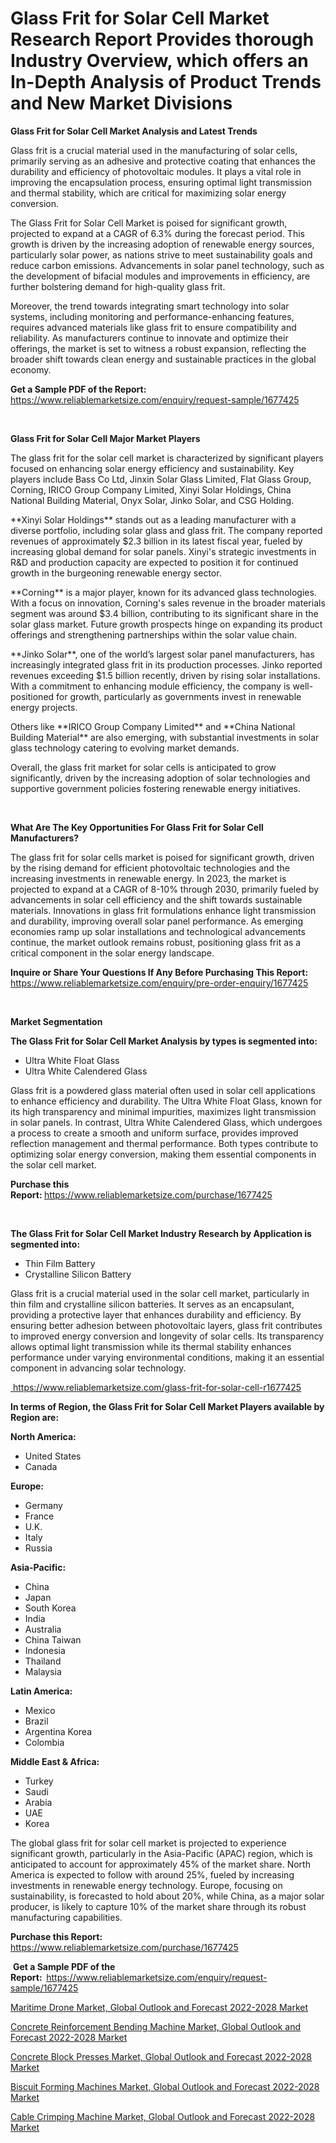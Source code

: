 <p><h1>Glass Frit for Solar Cell Market Research Report Provides thorough Industry Overview, which offers an In-Depth Analysis of Product Trends and New Market Divisions</h1></p><p><strong>Glass Frit for Solar Cell Market Analysis and Latest Trends</strong></p>
<p><p>Glass frit is a crucial material used in the manufacturing of solar cells, primarily serving as an adhesive and protective coating that enhances the durability and efficiency of photovoltaic modules. It plays a vital role in improving the encapsulation process, ensuring optimal light transmission and thermal stability, which are critical for maximizing solar energy conversion.</p><p>The Glass Frit for Solar Cell Market is poised for significant growth, projected to expand at a CAGR of 6.3% during the forecast period. This growth is driven by the increasing adoption of renewable energy sources, particularly solar power, as nations strive to meet sustainability goals and reduce carbon emissions. Advancements in solar panel technology, such as the development of bifacial modules and improvements in efficiency, are further bolstering demand for high-quality glass frit.</p><p>Moreover, the trend towards integrating smart technology into solar systems, including monitoring and performance-enhancing features, requires advanced materials like glass frit to ensure compatibility and reliability. As manufacturers continue to innovate and optimize their offerings, the market is set to witness a robust expansion, reflecting the broader shift towards clean energy and sustainable practices in the global economy.</p></p>
<p><strong>Get a Sample PDF of the Report:&nbsp;</strong> <a href="https://www.reliablemarketsize.com/enquiry/request-sample/1677425?utm_campaign=1497&utm_medium=2&utm_source=Github&utm_content=ia&utm_term=14102024&utm_id=glass-frit-for-solar-cell">https://www.reliablemarketsize.com/enquiry/request-sample/1677425</a></p>
<p>&nbsp;</p>
<p><strong>Glass Frit for Solar Cell Major Market Players</strong></p>
<p><p>The glass frit for the solar cell market is characterized by significant players focused on enhancing solar energy efficiency and sustainability. Key players include Bass Co Ltd, Jinxin Solar Glass Limited, Flat Glass Group, Corning, IRICO Group Company Limited, Xinyi Solar Holdings, China National Building Material, Onyx Solar, Jinko Solar, and CSG Holding.</p><p>**Xinyi Solar Holdings** stands out as a leading manufacturer with a diverse portfolio, including solar glass and glass frit. The company reported revenues of approximately $2.3 billion in its latest fiscal year, fueled by increasing global demand for solar panels. Xinyi's strategic investments in R&D and production capacity are expected to position it for continued growth in the burgeoning renewable energy sector.</p><p>**Corning** is a major player, known for its advanced glass technologies. With a focus on innovation, Corning's sales revenue in the broader materials segment was around $3.4 billion, contributing to its significant share in the solar glass market. Future growth prospects hinge on expanding its product offerings and strengthening partnerships within the solar value chain.</p><p>**Jinko Solar**, one of the world’s largest solar panel manufacturers, has increasingly integrated glass frit in its production processes. Jinko reported revenues exceeding $1.5 billion recently, driven by rising solar installations. With a commitment to enhancing module efficiency, the company is well-positioned for growth, particularly as governments invest in renewable energy projects.</p><p>Others like **IRICO Group Company Limited** and **China National Building Material** are also emerging, with substantial investments in solar glass technology catering to evolving market demands. </p><p>Overall, the glass frit market for solar cells is anticipated to grow significantly, driven by the increasing adoption of solar technologies and supportive government policies fostering renewable energy initiatives.</p></p>
<p>&nbsp;</p>
<p><strong>What Are The Key Opportunities For Glass Frit for Solar Cell Manufacturers?</strong></p>
<p><p>The glass frit for solar cells market is poised for significant growth, driven by the rising demand for efficient photovoltaic technologies and the increasing investments in renewable energy. In 2023, the market is projected to expand at a CAGR of 8-10% through 2030, primarily fueled by advancements in solar cell efficiency and the shift towards sustainable materials. Innovations in glass frit formulations enhance light transmission and durability, improving overall solar panel performance. As emerging economies ramp up solar installations and technological advancements continue, the market outlook remains robust, positioning glass frit as a critical component in the solar energy landscape.</p></p>
<p><strong>Inquire or Share Your Questions If Any Before Purchasing This Report:</strong> <a href="https://www.reliablemarketsize.com/enquiry/pre-order-enquiry/1677425?utm_campaign=1497&utm_medium=2&utm_source=Github&utm_content=ia&utm_term=14102024&utm_id=glass-frit-for-solar-cell">https://www.reliablemarketsize.com/enquiry/pre-order-enquiry/1677425</a></p>
<p>&nbsp;</p>
<p><strong>Market Segmentation</strong></p>
<p><strong>The Glass Frit for Solar Cell Market Analysis by types is segmented into:</strong></p>
<p><ul><li>Ultra White Float Glass</li><li>Ultra White Calendered Glass</li></ul></p>
<p><p>Glass frit is a powdered glass material often used in solar cell applications to enhance efficiency and durability. The Ultra White Float Glass, known for its high transparency and minimal impurities, maximizes light transmission in solar panels. In contrast, Ultra White Calendered Glass, which undergoes a process to create a smooth and uniform surface, provides improved reflection management and thermal performance. Both types contribute to optimizing solar energy conversion, making them essential components in the solar cell market.</p></p>
<p><strong>Purchase this Report:&nbsp;</strong><a href="https://www.reliablemarketsize.com/purchase/1677425?utm_campaign=1497&utm_medium=2&utm_source=Github&utm_content=ia&utm_term=14102024&utm_id=glass-frit-for-solar-cell">https://www.reliablemarketsize.com/purchase/1677425</a></p>
<p>&nbsp;</p>
<p><strong>The Glass Frit for Solar Cell Market Industry Research by Application is segmented into:</strong></p>
<p><ul><li>Thin Film Battery</li><li>Crystalline Silicon Battery</li></ul></p>
<p><p>Glass frit is a crucial material used in the solar cell market, particularly in thin film and crystalline silicon batteries. It serves as an encapsulant, providing a protective layer that enhances durability and efficiency. By ensuring better adhesion between photovoltaic layers, glass frit contributes to improved energy conversion and longevity of solar cells. Its transparency allows optimal light transmission while its thermal stability enhances performance under varying environmental conditions, making it an essential component in advancing solar technology.</p></p>
<p><a href="https://www.reliablemarketsize.com/glass-frit-for-solar-cell-r1677425?utm_campaign=1497&utm_medium=2&utm_source=Github&utm_content=ia&utm_term=14102024&utm_id=glass-frit-for-solar-cell">&nbsp;https://www.reliablemarketsize.com/glass-frit-for-solar-cell-r1677425</a></p>
<p><strong>In terms of Region, the Glass Frit for Solar Cell Market Players available by Region are:</strong></p>
<p>
    <p> <strong> North America: </strong>
        <ul>
            <li>United States</li>
            <li>Canada</li>
        </ul>
        </p> 
    <p> <strong> Europe: </strong>
        <ul>
            <li>Germany</li>
            <li>France</li>
            <li>U.K.</li>
            <li>Italy</li>
            <li>Russia</li>
        </ul>
        </p> 
    <p> <strong> Asia-Pacific: </strong>
        <ul>
            <li>China</li>
            <li>Japan</li>
            <li>South Korea</li>
            <li>India</li>
            <li>Australia</li>
            <li>China Taiwan</li>
            <li>Indonesia</li>
            <li>Thailand</li>
            <li>Malaysia</li>
        </ul>
        </p> 
    <p> <strong> Latin America: </strong>
        <ul>
            <li>Mexico</li>
            <li>Brazil</li>
            <li>Argentina Korea</li>
            <li>Colombia</li>
        </ul>
        </p> 
    <p> <strong> Middle East & Africa: </strong>
        <ul>
            <li>Turkey</li>
            <li>Saudi</li>
            <li>Arabia</li>
            <li>UAE</li>
            <li>Korea</li>
        </ul>
    </p>
    </p>
<p><p>The global glass frit for solar cell market is projected to experience significant growth, particularly in the Asia-Pacific (APAC) region, which is anticipated to account for approximately 45% of the market share. North America is expected to follow with around 25%, fueled by increasing investments in renewable energy technology. Europe, focusing on sustainability, is forecasted to hold about 20%, while China, as a major solar producer, is likely to capture 10% of the market share through its robust manufacturing capabilities.</p></p>
<p><strong>Purchase this Report: </strong><a href="https://www.reliablemarketsize.com/purchase/1677425?utm_campaign=1497&utm_medium=2&utm_source=Github&utm_content=ia&utm_term=14102024&utm_id=glass-frit-for-solar-cell">https://www.reliablemarketsize.com/purchase/1677425</a></p>
<p>&nbsp;<strong>Get a Sample PDF of the Report:&nbsp;&nbsp;</strong><a href="https://www.reliablemarketsize.com/enquiry/request-sample/1677425?utm_campaign=1497&utm_medium=2&utm_source=Github&utm_content=ia&utm_term=14102024&utm_id=glass-frit-for-solar-cell">https://www.reliablemarketsize.com/enquiry/request-sample/1677425</a></p>
<p><strong></strong></p>
<p><p><a href="https://www.linkedin.com/pulse/maritime-drone-market-global-outlook-forecast-2022-2028-current-tk1ef?utm_campaign=1497&utm_medium=2&utm_source=Github&utm_content=ia&utm_term=14102024&utm_id=glass-frit-for-solar-cell">Maritime Drone Market, Global Outlook and Forecast 2022-2028 Market</a></p><p><a href="https://www.linkedin.com/pulse/deep-dive-concrete-reinforcement-bending-machine-market-8uudf?utm_campaign=1497&utm_medium=2&utm_source=Github&utm_content=ia&utm_term=14102024&utm_id=glass-frit-for-solar-cell">Concrete Reinforcement Bending Machine Market, Global Outlook and Forecast 2022-2028 Market</a></p><p><a href="https://www.linkedin.com/pulse/concrete-block-presses-market-global-outlook-forecast-eka6f?utm_campaign=1497&utm_medium=2&utm_source=Github&utm_content=ia&utm_term=14102024&utm_id=glass-frit-for-solar-cell">Concrete Block Presses Market, Global Outlook and Forecast 2022-2028 Market</a></p><p><a href="https://www.linkedin.com/pulse/global-biscuit-forming-machines-market-outlook-forecast-u0iyf?utm_campaign=1497&utm_medium=2&utm_source=Github&utm_content=ia&utm_term=14102024&utm_id=glass-frit-for-solar-cell">Biscuit Forming Machines Market, Global Outlook and Forecast 2022-2028 Market</a></p><p><a href="https://www.linkedin.com/pulse/cable-crimping-machine-market-global-outlook-forecast-2022-2028-lfbwf?utm_campaign=1497&utm_medium=2&utm_source=Github&utm_content=ia&utm_term=14102024&utm_id=glass-frit-for-solar-cell">Cable Crimping Machine Market, Global Outlook and Forecast 2022-2028 Market</a></p></p>